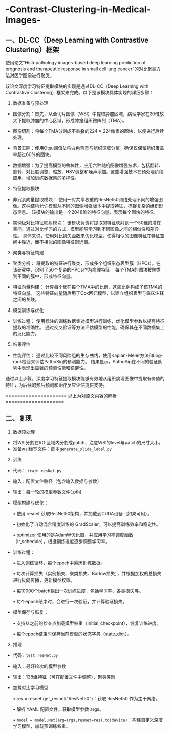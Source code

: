 # -Contrast-Clustering-in-Medical-Images-

##  一、DL-CC（Deep Learning with Contrastive Clustering）框架

使用论文“Histopathology images-based deep learning prediction of prognosis and therapeutic response in small cell lung cancer”的对比聚类方法对医学图像进行聚类。

该论文深度学习特征提取模块的实现是通过DL-CC（Deep Learning with Contrastive Clustering）框架来完成。以下是该模块具体实现的详细步骤：

1. 数据准备与预处理

- 图像分割：首先，从全切片图像（WSI）中提取肿瘤区域，病理学家在20倍放大下提取肿瘤的中心区域，形成肿瘤组织微阵列（TMA）。

- 图像切割：将每个TMA分割成不重叠的224 × 224像素的图块，以便进行后续处理。

- 背景去除：使用Otsu阈值法将白色背景与组织区域分离，确保仅保留组织覆盖率超过60%的图块。

- 数据增强：为了提高模型的鲁棒性，应用六种随机图像增强技术，包括翻转、旋转、对比度调整、缩放、HSV调整和噪声添加。这些增强技术在预处理阶段应用，增加训练数据集的多样性。

2. 特征提取模块

- 非冗余向量提取模块：
  使用一对共享权重的ResNet50网络处理不同的增强图像。这种结构允许模型从不同的图像增强版本中提取特征，捕捉复杂的组织形态信息。
  该模块的输出是一个2048维的特征向量，表示每个图块的特征。

- 实例级对比特征映射模块：
  该模块负责将提取的特征映射到一个50维的潜在空间。通过对比学习的方式，模型能够学习到不同图像之间的相似性和差异性。
  具体来说，使用对比损失函数来优化模型，使得相似的图像特征在特征空间中靠近，而不相似的图像特征则远离。

3. 聚类与特征构建

- 聚类分析：
  将提取的特征进行聚类，形成多个组织形态表型簇（HPCs）。在该研究中，识别了50个复杂的HPCs作为病理特征。
  每个TMA的图块被聚类到不同的簇中，形成特征向量。
  
- 特征向量构建：
  计算每个簇在每个TMA中的比例，这些比例构成了该TMA的特征向量。
  这些特征向量随后用于Cox回归模型，以建立组织表型与临床注释之间的关联。

4. 模型训练与优化

- 训练过程：
  使用标注的训练数据集对模型进行训练，优化模型参数以提高特征提取的准确性。
  通过交叉验证等方法评估模型的性能，确保其在不同数据集上的泛化能力。

5. 结果评估

- 性能评估：
  通过比较不同风险组的生存曲线，使用Kaplan-Meier方法和Log-rank检验来评估PathoSig的预测能力。
  结果显示，PathoSig在不同的验证队列中表现出显著的预测性能和稳健性。

通过以上步骤，深度学习特征提取模块能够有效地从组织病理图像中提取有价值的特征，为后续的预后预测和治疗反应评估提供支持。

===================== 以上为对原文内容的解析 ====================

## 二、复现
1. 数据预处理
  - 将WSI分割在ROI区域内分割成patch，注意WSI的level与patch的尺寸大小。
  - 准备wsi标签文件：脚本```generate_slide_label.py```
2. 训练
  - 代码： ```train_resNet.py```
  - 输入：配置文件路径（包含输入数据与参数）
  - 输出：每一轮的模型参数文件(.pth)
  - 模型构建与优化：
    
  	•	使用 resnet 获取ResNet50架构，并加载到CUDA设备（如果可用）。

  	•	初始化了自动混合精度训练的 GradScaler，可以提高训练效率和稳定性。

  	•	optimizer 使用的是AdamW优化器，并应用学习率调度函数（lr_schedule），根据训练进度逐步调整学习率。

  - 训练过程：
    
  	•	进入训练循环，每个epoch中遍历训练数据。

  	•	每次计算损失（实例损失、聚类损失、Barlow损失），并根据加权的总损失进行反向传播，更新模型权重。

  	•	每10000个batch输出一次训练进度，包括学习率、各类损失等。

  	•	每个epoch结束时，会进行一次验证，并计算验证损失。
  - 模型保存与恢复：
    
  	•	支持从之前的检查点加载模型权重（initial_checkpoint），恢复训练进度。

  	•	每个epoch结束时保存当前模型的状态字典（state_dict）。
3. 推理
  - 代码：```test_resNet.py```
  - 输入：最好轮次的模型参数
  - 输出：128维特征（可在配置文件中调整）、聚类类别
  - 加载对比学习模型
    
	•	res = resnet.get_resnet("ResNet50")：获取 ResNet50 作为主干网络。

	•	解析 YAML 配置文件，获取模型参数 args。

	•	```model = model.Net(arg=args,resnet=res).to(device)```：构建自定义深度学习模型，加载预训练权重。










